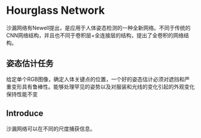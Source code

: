 # Hourglass Network

沙漏网络有Newell提出，是应用于人体姿态检测的一种全新网络。不同于传统的CNN网络结构，并且也不同于卷积层+全连接层的结构，提出了全卷积的网络结构。

## 姿态估计任务

给定单个RGB图像，确定人体关键点的位置，一个好的姿态估计必须对遮挡和严重变形具有鲁棒性。能够处理罕见的姿势以及对服装和光线的变化引起的外观变化保持性能不变

## Introduce

沙漏网络可以在不同的尺度捕获信息。

